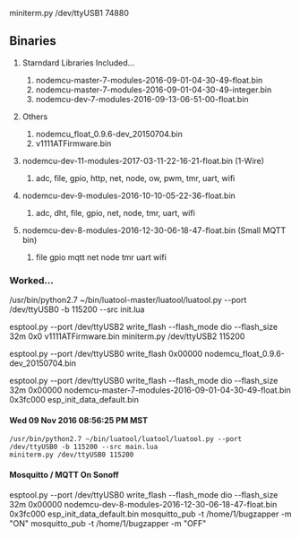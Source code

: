 miniterm.py /dev/ttyUSB1 74880

## Binaries

1. Starndard Libraries Included...
      1. nodemcu-master-7-modules-2016-09-01-04-30-49-float.bin
    1. nodemcu-master-7-modules-2016-09-01-04-30-49-integer.bin
    1. nodemcu-dev-7-modules-2016-09-13-06-51-00-float.bin
1. Others
    1. nodemcu_float_0.9.6-dev_20150704.bin
    1. v1111ATFirmware.bin



1. nodemcu-dev-11-modules-2017-03-11-22-16-21-float.bin (1-Wire)
    1. adc, file, gpio, http, net, node, ow, pwm, tmr, uart, wifi
1. nodemcu-dev-9-modules-2016-10-10-05-22-36-float.bin
    1. adc, dht, file, gpio, net, node, tmr, uart, wifi
1. nodemcu-dev-8-modules-2016-12-30-06-18-47-float.bin  (Small MQTT bin)
    1. file gpio mqtt net node tmr uart wifi

### Worked...
/usr/bin/python2.7 ~/bin/luatool-master/luatool/luatool.py --port /dev/ttyUSB0 -b 115200 --src init.lua 

esptool.py --port /dev/ttyUSB2 write_flash --flash_mode dio --flash_size 32m 0x0 v1111ATFirmware.bin
miniterm.py /dev/ttyUSB2 115200

esptool.py --port /dev/ttyUSB0  write_flash 0x00000 nodemcu_float_0.9.6-dev_20150704.bin

esptool.py --port /dev/ttyUSB0 write_flash --flash_mode dio --flash_size 32m 0x00000 nodemcu-master-7-modules-2016-09-01-04-30-49-float.bin 0x3fc000 esp_init_data_default.bin





#### Wed 09 Nov 2016 08:56:25 PM MST

```
/usr/bin/python2.7 ~/bin/luatool/luatool/luatool.py --port /dev/ttyUSB0 -b 115200 --src main.lua
miniterm.py /dev/ttyUSB0 115200
```

#### Mosquitto / MQTT On Sonoff
esptool.py --port /dev/ttyUSB0 write_flash --flash_mode dio --flash_size 32m 0x00000 nodemcu-dev-8-modules-2016-12-30-06-18-47-float.bin 0x3fc000 esp_init_data_default.bin
mosquitto_pub -t /home/1/bugzapper -m "ON"
mosquitto_pub -t /home/1/bugzapper -m "OFF"


